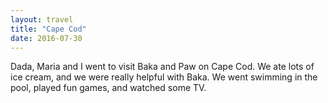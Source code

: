 ```yaml
---
layout: travel
title: "Cape Cod"
date: 2016-07-30
---
```


Dada, Maria and I went to visit Baka and Paw on Cape Cod.  We ate lots of ice cream, and we were really helpful with Baka.  We went swimming in the pool, played fun games, and watched some TV.